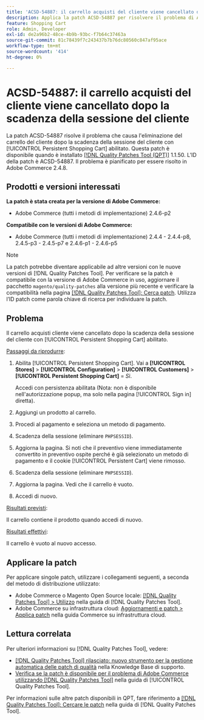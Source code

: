 ```yaml
---
title: 'ACSD-54887: il carrello acquisti del cliente viene cancellato dopo la scadenza della sessione del cliente'
description: Applica la patch ACSD-54887 per risolvere il problema di Adobe Commerce per cui il carrello acquisti cliente viene cancellato dopo la scadenza della sessione cliente con [!UICONTROL Persistent Shopping Cart] abilitato.
feature: Shopping Cart
role: Admin, Developer
exl-id: de2a96b2-48ce-4b9b-93bc-f7b64c37463a
source-git-commit: 81c78439f7c243437b7b76dc80560c847af95ace
workflow-type: tm+mt
source-wordcount: '414'
ht-degree: 0%

---
```


# ACSD-54887: il carrello acquisti del cliente viene cancellato dopo la scadenza della sessione del cliente

La patch ACSD-54887 risolve il problema che causa l&#39;eliminazione del carrello del cliente dopo la scadenza della sessione del cliente con [!UICONTROL Persistent Shopping Cart] abilitato. Questa patch è disponibile quando è installato [[!DNL Quality Patches Tool (QPT)]](https://experienceleague.adobe.com/en/docs/commerce-knowledge-base/kb/announcements/commerce-announcements/magento-quality-patches-released-new-tool-to-self-serve-quality-patches) 1.1.50. L’ID della patch è ACSD-54887. Il problema è pianificato per essere risolto in Adobe Commerce 2.4.8.

## Prodotti e versioni interessati

**La patch è stata creata per la versione di Adobe Commerce:**

* Adobe Commerce (tutti i metodi di implementazione) 2.4.6-p2

**Compatibile con le versioni di Adobe Commerce:**

* Adobe Commerce (tutti i metodi di implementazione) 2.4.4 - 2.4.4-p8, 2.4.5-p3 - 2.4.5-p7 e 2.4.6-p1 - 2.4.6-p5

>[!NOTE]
>
>La patch potrebbe diventare applicabile ad altre versioni con le nuove versioni di [!DNL Quality Patches Tool]. Per verificare se la patch è compatibile con la versione di Adobe Commerce in uso, aggiornare il pacchetto `magento/quality-patches` alla versione più recente e verificare la compatibilità nella pagina [[!DNL Quality Patches Tool]: Cerca patch](https://experienceleague.adobe.com/tools/commerce-quality-patches/index.html). Utilizza l’ID patch come parola chiave di ricerca per individuare la patch.

## Problema

Il carrello acquisti cliente viene cancellato dopo la scadenza della sessione del cliente con [!UICONTROL Persistent Shopping Cart] abilitato.

<u>Passaggi da riprodurre</u>:

1. Abilita [!UICONTROL Persistent Shopping Cart]. Vai a **[!UICONTROL Stores]** > **[!UICONTROL Configuration]** > **[!UICONTROL Customers]** > **[!UICONTROL Persistent Shopping Cart]** = *Sì*.

   Accedi con persistenza abilitata (Nota: non è disponibile nell&#39;autorizzazione popup, ma solo nella pagina [!UICONTROL Sign in] diretta).

1. Aggiungi un prodotto al carrello.
1. Procedi al pagamento e seleziona un metodo di pagamento.
1. Scadenza della sessione (eliminare `PHPSESSID`).
1. Aggiorna la pagina. Si noti che il preventivo viene immediatamente convertito in preventivo ospite perché è già selezionato un metodo di pagamento e il cookie [!UICONTROL Persistent Cart] viene rimosso.
1. Scadenza della sessione (eliminare `PHPSESSID`).
1. Aggiorna la pagina. Vedi che il carrello è vuoto.
1. Accedi di nuovo.

<u>Risultati previsti</u>:

Il carrello contiene il prodotto quando accedi di nuovo.

<u>Risultati effettivi</u>:

Il carrello è vuoto al nuovo accesso.

## Applicare la patch

Per applicare singole patch, utilizzare i collegamenti seguenti, a seconda del metodo di distribuzione utilizzato:

* Adobe Commerce o Magento Open Source locale: [[!DNL Quality Patches Tool] > Utilizzo](/help/tools/quality-patches-tool/usage.md) nella guida di [!DNL Quality Patches Tool].
* Adobe Commerce su infrastruttura cloud: [Aggiornamenti e patch > Applica patch](https://experienceleague.adobe.com/docs/commerce-cloud-service/user-guide/develop/upgrade/apply-patches.html) nella guida Commerce su infrastruttura cloud.

## Lettura correlata

Per ulteriori informazioni su [!DNL Quality Patches Tool], vedere:

* [[!DNL Quality Patches Tool] rilasciato: nuovo strumento per la gestione automatica delle patch di qualità](https://experienceleague.adobe.com/en/docs/commerce-knowledge-base/kb/announcements/commerce-announcements/magento-quality-patches-released-new-tool-to-self-serve-quality-patches) nella Knowledge Base di supporto.
* [Verifica se la patch è disponibile per il problema di Adobe Commerce utilizzando  [!DNL Quality Patches Tool]](/help/tools/quality-patches-tool/patches-available-in-qpt/check-patch-for-magento-issue-with-magento-quality-patches.md) nella guida di [!UICONTROL Quality Patches Tool].


Per informazioni sulle altre patch disponibili in QPT, fare riferimento a [[!DNL Quality Patches Tool]: Cercare le patch](https://experienceleague.adobe.com/tools/commerce-quality-patches/index.html) nella guida di [!DNL Quality Patches Tool].

